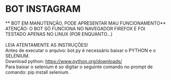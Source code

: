# BOT INSTAGRAM
** BOT EM MANUTENÇÃO, PODE APRESENTAR MAU FUNCIONAMENTO** <br>
 ATENÇÃO: O BOT SÓ FUNCIONA NO NAVEGADOR FIREFOX E FOI TESTADO APENAS NO LINUX (POR ENQUANTO...) <br>
 <br>
 LEIA ATENTAMENTE AS INSTRUÇÔES! <br>
 Antes de executar o arquivo: bot.py é necessário baixar o PYTHON e o SELENIUM. <br>
 Download python: https://www.python.org/downloads/ <br>
 Para baixar o selenium é so digitar o seguinte comando no prompt de comando: pip install selenium. <br>
